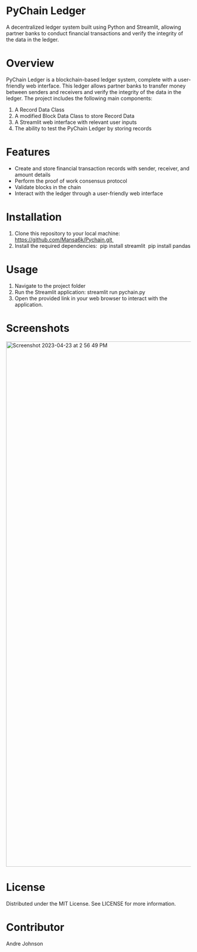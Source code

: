 # PyChain Ledger

A decentralized ledger system built using Python and Streamlit, allowing partner banks to conduct financial transactions and verify the integrity of the data in the ledger.

# Overview

PyChain Ledger is a blockchain-based ledger system, complete with a user-friendly web interface. This ledger allows partner banks to transfer money between senders and receivers and verify the integrity of the data in the ledger.
The project includes the following main components:
1. A Record Data Class
2. A modified Block Data Class to store Record Data
3. A Streamlit web interface with relevant user inputs
4. The ability to test the PyChain Ledger by storing records

# Features

* Create and store financial transaction records with sender, receiver, and amount details
* Perform the proof of work consensus protocol
* Validate blocks in the chain
* Interact with the ledger through a user-friendly web interface

# Installation

1. Clone this repository to your local machine:  https://github.com/Mansa6k/Pychain.git 
2. Install the required dependencies: 
       pip install streamlit 
       pip install pandas 

# Usage

1. Navigate to the project folder 
2. Run the Streamlit application: streamlit run pychain.py   
3. Open the provided link in your web browser to interact with the application.

# Screenshots

<img width="1431" alt="Screenshot 2023-04-23 at 2 56 49 PM" src="https://user-images.githubusercontent.com/118853744/233861425-03e628f5-fe77-4981-a279-2c6136f75af9.png">

# License

Distributed under the MIT License. See LICENSE for more information.

# Contributor

Andre Johnson 
